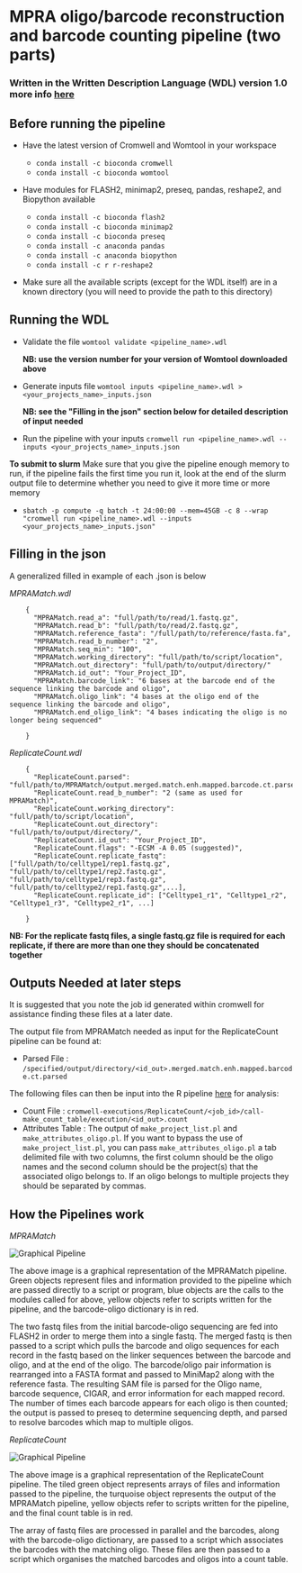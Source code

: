 # MPRA oligo/barcode reconstruction and barcode counting pipeline (two parts)
### Written in the Written Description Language (WDL) version 1.0 more info [here](https://github.com/openwdl/wdl)

## Before running the pipeline
* Have the latest version of Cromwell and Womtool in your workspace
  * `conda install -c bioconda cromwell`
  * `conda install -c bioconda womtool`

* Have modules for FLASH2, minimap2, preseq, pandas, reshape2, and Biopython available
  * `conda install -c bioconda flash2 `
  * `conda install -c bioconda minimap2`
  * `conda install -c bioconda preseq`
  * `conda install -c anaconda pandas`
  * `conda install -c anaconda biopython`
  * `conda install -c r r-reshape2`

* Make sure all the available scripts (except for the WDL itself) are in a known directory (you will need to provide the path to this directory)

## Running the WDL
* Validate the file
  `womtool validate <pipeline_name>.wdl`

  **NB: use the version number for your version of Womtool downloaded above**

* Generate inputs file
  `womtool inputs <pipeline_name>.wdl > <your_projects_name>_inputs.json`

  **NB: see the "Filling in the json" section below for detailed description of input needed**

* Run the pipeline with your inputs
  `cromwell run <pipeline_name>.wdl --inputs <your_projects_name>_inputs.json`

**To submit to slurm** Make sure that you give the pipeline enough memory to run, if the pipeline fails the first time you run it, look at the end of the slurm output file to determine whether you need to give it more time or more memory
  * `sbatch -p compute -q batch -t 24:00:00 --mem=45GB -c 8 --wrap "cromwell run <pipeline_name>.wdl --inputs <your_projects_name>_inputs.json"`

## Filling in the json
A generalized filled in example of each .json is below

_MPRAMatch.wdl_
 ```
     {
       "MPRAMatch.read_a": "full/path/to/read/1.fastq.gz",
       "MPRAMatch.read_b": "full/path/to/read/2.fastq.gz",
       "MPRAMatch.reference_fasta": "/full/path/to/reference/fasta.fa",
       "MPRAMatch.read_b_number": "2",
       "MPRAMatch.seq_min": "100",
       "MPRAMatch.working_directory": "full/path/to/script/location",
       "MPRAMatch.out_directory": "full/path/to/output/directory/"
       "MPRAMatch.id_out": "Your_Project_ID",
       "MPRAMatch.barcode_link": "6 bases at the barcode end of the sequence linking the barcode and oligo",
       "MPRAMatch.oligo_link": "4 bases at the oligo end of the sequence linking the barcode and oligo",
       "MPRAMatch.end_oligo_link": "4 bases indicating the oligo is no longer being sequenced"

     }
 ```
_ReplicateCount.wdl_
 ```
     {
       "ReplicateCount.parsed": "full/path/to/MPRAMatch/output.merged.match.enh.mapped.barcode.ct.parsed",
       "ReplicateCount.read_b_number": "2 (same as used for MPRAMatch)",
       "ReplicateCount.working_directory": "full/path/to/script/location",
       "ReplicateCount.out_directory": "full/path/to/output/directory/",
       "ReplicateCount.id_out": "Your_Project_ID",
       "ReplicateCount.flags": "-ECSM -A 0.05 (suggested)",
       "ReplicateCount.replicate_fastq": ["full/path/to/celltype1/rep1.fastq.gz", "full/path/to/celltype1/rep2.fastq.gz", "full/path/to/celltype1/rep3.fastq.gz", "full/path/to/celltype2/rep1.fastq.gz",...],
       "ReplicateCount.replicate_id": ["Celltype1_r1", "Celltype1_r2", "Celltype1_r3", "Celltype2_r1", ...]

     }
 ```

**NB: For the replicate fastq files, a single fastq.gz file is required for each replicate, if there are more than one they should be concatenated together**

## Outputs Needed at later steps
It is suggested that you note the job id generated within cromwell for assistance finding these files at a later date.

The output file from MPRAMatch needed as input for the ReplicateCount pipeline can be found at:
  * Parsed File      : `/specified/output/directory/<id_out>.merged.match.enh.mapped.barcode.ct.parsed`

The following files can then be input into the R pipeline [here](https://github.com/tewhey-lab/MPRA_tag_analysis) for analysis:
  * Count File       : `cromwell-executions/ReplicateCount/<job_id>/call-make_count_table/execution/<id_out>.count`
  * Attributes Table : The output of `make_project_list.pl` and `make_attributes_oligo.pl`. If you want to bypass the use of `make_project_list.pl`, you can pass `make_attributes_oligo.pl` a tab delimited file with two columns, the first column should be the oligo names and the second column should be the project(s) that the associated oligo belongs to. If an oligo belongs to multiple projects they should be separated by commas.

## How the Pipelines work

_MPRAMatch_

![Graphical Pipeline](graphics/MPRAMatch_pipeline.svg?raw=true "MPRAMatch Graphical Pipeline")

The above image is a graphical representation of the MPRAMatch pipeline. Green objects represent files and information provided to the pipeline which are passed directly to a script or program, blue objects are the calls to the modules called for above, yellow objects refer to scripts written for the pipeline, and the barcode-oligo dictionary is in red.

The two fastq files from the initial barcode-oligo sequencing are fed into FLASH2 in order to merge them into a single fastq. The merged fastq is then passed to a script which pulls the barcode and oligo sequences for each record in the fastq based on the linker sequences between the barcode and oligo, and at the end of the oligo. The barcode/oligo pair information is rearranged into a FASTA format and passed to MiniMap2 along with the reference fasta. The resulting SAM file is parsed for the Oligo name, barcode sequence, CIGAR, and error information for each mapped record. The number of times each barcode appears for each oligo is then counted; the output is passed to preseq to determine sequencing depth, and parsed to resolve barcodes which map to multiple oligos.

_ReplicateCount_

![Graphical Pipeline](graphics/ReplicateCount_pipeline.svg?raw=true "ReplicateCount Graphical Pipeline")

The above image is a graphical representation of the ReplicateCount pipeline. The tiled green object represents arrays of files and information passed to the pipeline, the turquoise object represents the output of the MPRAMatch pipeline, yellow objects refer to scripts written for the pipeline, and the final count table is in red.

The array of fastq files are processed in parallel and the barcodes, along with the barcode-oligo dictionary, are passed to a script which associates the barcodes with the matching oligo. These files are then passed to a script which organises the matched barcodes and oligos into a count table.
